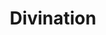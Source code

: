 ---
title: "Divination"
permalink: /spells/divination/
tags:
  - Spell
available_for:
  - Druid
level: "4th Level"
school: "Divination"
comp:
  - V
  - S
  - M
material: "incense and a sacrificial offering appropriate to your religion, together worth at least 25gp, which the spell consumes."
ritual: true
description: |
  Your magic and an offering put you in contact with a god or a god's servants. You ask a single question concerning a specific goal, event, or activity to occur within 7 days. The GM offers a truthful reply. The reply might be a short phrase, a cryptic rhyme, or an omen.

  The spell doesn't take into account any possible circumstances that might change the outcome, such as the casting of additional spells or the loss or gain of a companion.

  If you cast the spell two or more times before finishing your next long rest, there is a cumulative 25 percent chance for each casting after the first that you get a random reading. The GM makes this roll in secret.
excerpt: "Your magic and an offering put you in contact with a god or a god's servants."
source: "Basic Rules"
---
